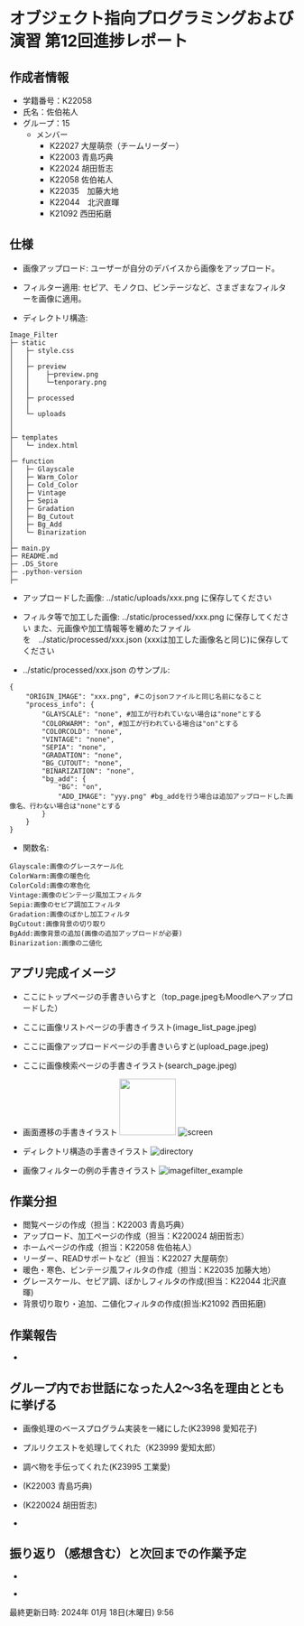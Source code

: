 # オブジェクト指向プログラミングおよび演習 第12回進捗レポート

## 作成者情報

- 学籍番号：K22058
- 氏名：佐伯祐人
- グループ：15
  - メンバー
    - K22027 大屋萌奈（チームリーダー）
    - K22003 青島巧典
    - K22024 胡田哲志
    - K22058 佐伯祐人
    - K22035　加藤大地
    - K22044　北沢直暉
    - K21092 西田拓磨

## 仕様

- 画像アップロード: ユーザーが自分のデバイスから画像をアップロード。
  
- フィルター適用: セピア、モノクロ、ビンテージなど、さまざまなフィルターを画像に適用。
  
- ディレクトリ構造:
```
Image_Filter
├─ static
│   ├─ style.css
│   │
│   ├─ preview
│   │    ├─preview.png
│   │    └─tenporary.png
│   │
│   ├─ processed
│   │
│   └─ uploads
│
│
├─ templates
│   └─ index.html
│
├─ function
│   ├─ Glayscale
│   ├─ Warm_Color
│   ├─ Cold_Color
│   ├─ Vintage
│   ├─ Sepia
│   ├─ Gradation
│   ├─ Bg_Cutout
│   ├─ Bg_Add
│   └─ Binarization
│
├─ main.py
├─ README.md
├─ .DS_Store
├─ .python-version
├─ 
```

- アップロードした画像:
  ../static/uploads/xxx.png に保存してください

- フィルタ等で加工した画像:
  ../static/processed/xxx.png に保存してください
  また、元画像や加工情報等を纏めたファイルを　../static/processed/xxx.json (xxxは加工した画像名と同じ)に保存してください
  
- ../static/processed/xxx.json のサンプル:
```
{
    "ORIGIN_IMAGE": "xxx.png", #このjsonファイルと同じ名前になること
    "process_info": {
        "GLAYSCALE": "none", #加工が行われていない場合は"none"とする
        "COLORWARM": "on", #加工が行われている場合は"on"とする
        "COLORCOLD": "none",
        "VINTAGE": "none",
        "SEPIA": "none",
        "GRADATION": "none",
        "BG_CUTOUT": "none",
        "BINARIZATION": "none",
        "bg_add": {
            "BG": "on",
            "ADD_IMAGE": "yyy.png" #bg_addを行う場合は追加アップロードした画像名、行わない場合は"none"とする
        }
    }
}
```

- 関数名:
```
Glayscale:画像のグレースケール化
ColorWarm:画像の暖色化
ColorCold:画像の寒色化
Vintage:画像のビンテージ風加工フィルタ
Sepia:画像のセピア調加工フィルタ
Gradation:画像のぼかし加工フィルタ
BgCutout:画像背景の切り取り
BgAdd:画像背景の追加(画像の追加アップロードが必要)
Binarization:画像の二値化
```

## アプリ完成イメージ

- ここにトップページの手書きいらすと（top_page.jpegもMoodleへアップロードした）
- ここに画像リストページの手書きイラスト(image_list_page.jpeg)
- ここに画像アップロードページの手書きいらすと(upload_page.jpeg)
- ここに画像検索ページの手書きイラスト(search_page.jpeg)

- 画面遷移の手書きイラスト
  <img src="{https://github.com/YutoSaeki/lecture12/assets/109041401/0fab0925-3995-403e-a816-f601b19024c5}" width="100">
  ![screen](https://github.com/YutoSaeki/lecture12/assets/109041401/0fab0925-3995-403e-a816-f601b19024c5)
- ディレクトリ構造の手書きイラスト
  ![directory](https://github.com/YutoSaeki/lecture12/assets/109041401/e96a93ba-0b8b-4e28-b561-f15d2b30bcc1)
- 画像フィルターの例の手書きイラスト
  ![imagefilter_example](https://github.com/YutoSaeki/lecture12/assets/109041401/af075342-2fa1-4e37-983b-79e4dbb89c3f)


## 作業分担

- 閲覧ページの作成（担当：K22003 青島巧典）
- アップロード、加工ページの作成（担当：K220024 胡田哲志）
- ホームページの作成（担当：K22058 佐伯祐人）
- リーダー、READサポートなど（担当：K22027 大屋萌奈）
- 暖色・寒色、ビンテージ風フィルタの作成（担当：K22035 加藤大地）
- グレースケール、セピア調、ぼかしフィルタの作成(担当：K22044 北沢直暉)
- 背景切り取り・追加、二値化フィルタの作成(担当:K21092 西田拓磨)

## 作業報告

- ~~~

## グループ内でお世話になった人2〜3名を理由とともに挙げる

- 画像処理のベースプログラム実装を一緒にした(K23998 愛知花子)
- プルリクエストを処理してくれた（K23999 愛知太郎）
- 調べ物を手伝ってくれた(K23995 工業愛)

- (K22003 青島巧典)
- (K220024 胡田哲志)
- 

## 振り返り（感想含む）と次回までの作業予定

- ~~~
- ~~~

最終更新日時: 2024年 01月 18日(木曜日) 9:56
